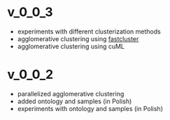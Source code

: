# v_0_0_3
- experiments with different clusterization methods 
- agglomerative clustering using [fastcluster](https://github.com/dmuellner/fastcluster)
- agglomerative clustering using cuML

# v_0_0_2
- parallelized agglomerative clustering
- added ontology and samples (in Polish)
- experiments with ontology and samples (in Polish)

